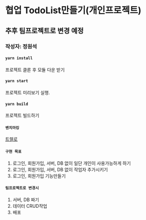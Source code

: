 # 협업 TodoList만들기(개인프로젝트)
## 추후 팀프로젝트로 변경 예정

### 작성자: 정원석

#### `yarn install`
프로젝트 클론 후 모듈 다운 받기

#### `yarn start`
프로젝트 미리보기 실행.

#### `yarn build`
프로젝트 빌드하기

#### `벤치마킹`
[트렐로](https://trello.com/)

#### `구현 목표`
<ol>
  <li>로그인, 회원가입, 서버, DB 없이 일단 개인이 사용가능하게 하기</li>
  <li>로그인, 회원가입, 서버, DB 없이 작업자 추가시키기</li>
  <li>로그인, 회원가입 기능만들기</li>
</ol>

#### `팀프로젝트로 변경시`
<ol>
  <li>서버, DB 짜기</li>
  <li>데이터 CRUD작업</li>
  <li>배포</li>
</ol>



